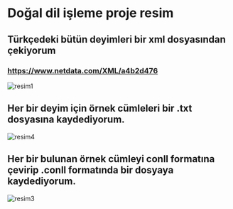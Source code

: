 # Doğal dil işleme proje resim

## Türkçedeki bütün deyimleri bir xml dosyasından çekiyorum
### https://www.netdata.com/XML/a4b2d476
![resim1](https://github.com/mecitusda/DogalDilisleme/assets/92247286/a1f1451d-eda9-4039-abc2-7738d857471d)

## Her bir deyim için örnek cümleleri bir .txt dosyasına kaydediyorum.

![resim4](https://github.com/mecitusda/DogalDilisleme/assets/92247286/91c20ea6-ba08-4ed1-9fdb-5e68ce582be5)

## Her bir bulunan örnek cümleyi conll formatına çevirip .conll formatında bir dosyaya kaydediyorum.

![resim3](https://github.com/mecitusda/DogalDilisleme/assets/92247286/f8e6289b-410f-4848-9af1-298625706607)
